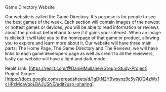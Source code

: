 Game Directory Website

Our website is called the Game Directory. It's purpose is for people to see the best games of the week. Each section will contain images of the newest or hottest games or devices, you will be able to read information or reviews about the product beforehand to see if it gains your interest. When an image is clicked it will take you to the homepage of that game or product, allowing you to explore and learn more about it. Our website will have three main parts; The Home Page, The Game Directory and The Reviews, we will have links to each game developers page as well as credit to all the reviewers, lastly our website will have a light and dark mode.

Replit Link: [https://replit.com/@DanielMullaney/Group-Study-Project]
Project Scope: [https://docs.google.com/spreadsheets/d/1gDtN2Y9wsynz9c5y7jOQ4zWx1cHPzMcaVqoLBAJUSNE/edit?usp=sharing]

